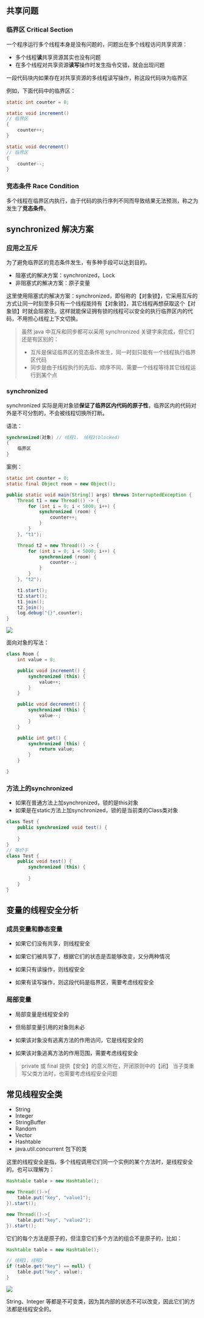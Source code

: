 
## 共享问题

### 临界区 Critical Section

一个程序运行多个线程本身是没有问题的，问题出在多个线程访问共享资源：

* 多个线程**读**共享资源其实也没有问题
* 在多个线程对共享资源**读写**操作时发生指令交错，就会出现问题

一段代码块内如果存在对共享资源的多线程读写操作，称这段代码块为临界区

例如，下面代码中的临界区：

```java
static int counter = 0;

static void increment() 
// 临界区
{
    counter++;
}

static void decrement() 
// 临界区
{
    counter--;
}
```


### 竞态条件 Race Condition

多个线程在临界区内执行，由于代码的执行序列不同而导致结果无法预测，称之为发生了**竞态条件**。

## synchronized 解决方案

### 应用之互斥

为了避免临界区的竞态条件发生，有多种手段可以达到目的。

* 阻塞式的解决方案：synchronized，Lock
* 非阻塞式的解决方案：原子变量

这里使用阻塞式的解决方案：synchronized，即俗称的【对象锁】，它采用互斥的方式让同一时刻至多只有一个线程能持有【对象锁】，其它线程再想获取这个【对象锁】时就会阻塞住。这样就能保证拥有锁的线程可以安全的执行临界区内的代码，不用担心线程上下文切换。

> 虽然 java 中互斥和同步都可以采用 synchronized 关键字来完成，但它们还是有区别的：
> * 互斥是保证临界区的竞态条件发生，同一时刻只能有一个线程执行临界区代码
> * 同步是由于线程执行的先后、顺序不同、需要一个线程等待其它线程运行到某个点



### synchronized

synchronized 实际是用对象锁**保证了临界区内代码的原子性**，临界区内的代码对外是不可分割的，不会被线程切换所打断。

语法：

```java
synchronized(对象) // 线程1， 线程2(blocked)
{
    临界区
}
```


案例：

```java
static int counter = 0;
static final Object room = new Object();

public static void main(String[] args) throws InterruptedException {
    Thread t1 = new Thread(() -> {
        for (int i = 0; i < 5000; i++) {
            synchronized (room) {
                counter++;
            }
        }
    }, "t1");

    Thread t2 = new Thread(() -> {
        for (int i = 0; i < 5000; i++) {
            synchronized (room) {
                counter--;
            }
        }
    }, "t2");

    t1.start();
    t2.start();
    t1.join();
    t2.join();
    log.debug("{}",counter);
}
```



![](assets/Java关键字synchronized/bnJwChh-BTQRdV_Eh7wqWsdrjD6lum2ijaNzs5eY6mw.png)


面向对象的写法：

```java
class Room {
    int value = 0;

    public void increment() {
        synchronized (this) {
            value++;
        }
    }

    public void decrement() {
        synchronized (this) {
            value--;
        }
    }

    public int get() {
        synchronized (this) {
            return value;
        }
    }

}
```


### 方法上的synchronized

- 如果在普通方法上加synchronized，锁的是this对象
- 如果是在static方法上加synchronized，锁的是当前类的Class类对象

```java
class Test {  
    public synchronized void test() {  
  
    }  
}  
// 等价于  
class Test {  
    public void test() {  
        synchronized (this) {  
  
        }  
    }  
}
```


## 变量的线程安全分析

### 成员变量和静态变量

* 如果它们没有共享，则线程安全
* 如果它们被共享了，根据它们的状态是否能够改变，又分两种情况

* 如果只有读操作，则线程安全
* 如果有读写操作，则这段代码是临界区，需要考虑线程安全



### 局部变量

* 局部变量是线程安全的
* 但局部变量引用的对象则未必

* 如果该对象没有逃离方法的作用访问，它是线程安全的
* 如果该对象逃离方法的作用范围，需要考虑线程安全

> private 或 final 提供【安全】的意义所在，开闭原则中的【闭】
> 当子类重写父类方法时，也需要考虑线程安全问题



## 常见线程安全类

* String
* Integer
* StringBuffer
* Random
* Vector
* Hashtable
* java.util.concurrent 包下的类

这里的线程安全是指，多个线程调用它们同一个实例的某个方法时，是线程安全的。也可以理解为：

```java
Hashtable table = new Hashtable();

new Thread(()->{
    table.put("key", "value1");
}).start();

new Thread(()->{
    table.put("key", "value2");
}).start();
```

它们的每个方法是原子的，但注意它们多个方法的组合不是原子的，比如：

```java
Hashtable table = new Hashtable();

// 线程1，线程2
if (table.get("key") == null) {
    table.put("key", value);
}
```

![](assets/Java关键字synchronized/YSyHuv1lNsddJ8fbzZA-WL2ptzV1D7UmT5ugt0xXcj8.png)

String、Integer 等都是不可变类，因为其内部的状态不可以改变，因此它们的方法都是线程安全的。

